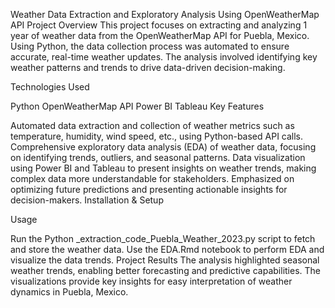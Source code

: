 Weather Data Extraction and Exploratory Analysis Using OpenWeatherMap API
Project Overview
This project focuses on extracting and analyzing 1 year of weather data from the OpenWeatherMap API for Puebla, Mexico. Using Python, the data collection process was automated to ensure accurate, real-time weather updates. The analysis involved identifying key weather patterns and trends to drive data-driven decision-making.

Technologies Used

Python
OpenWeatherMap API
Power BI
Tableau
Key Features

Automated data extraction and collection of weather metrics such as temperature, humidity, wind speed, etc., using Python-based API calls.
Comprehensive exploratory data analysis (EDA) of weather data, focusing on identifying trends, outliers, and seasonal patterns.
Data visualization using Power BI and Tableau to present insights on weather trends, making complex data more understandable for stakeholders.
Emphasized on optimizing future predictions and presenting actionable insights for decision-makers.
Installation & Setup

Usage

Run the Python _extraction_code_Puebla_Weather_2023.py script to fetch and store the weather data.
Use the EDA.Rmd notebook to perform EDA and visualize the data trends.
Project Results The analysis highlighted seasonal weather trends, enabling better forecasting and predictive capabilities. The visualizations provide key insights for easy interpretation of weather dynamics in Puebla, Mexico.
